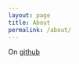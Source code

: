 ```yaml
---
layout: page
title: About
permalink: /about/
---
```

On [github](https://github.com/freenachofriday)
